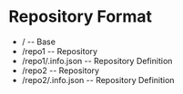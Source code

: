 # Repository Format

* / -- Base
* /repo1 -- Repository
* /repo1/.info.json -- Repository Definition
* /repo2 -- Repository
* /repo2/.info.json -- Repository Definition
